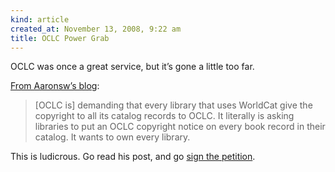 ```yaml
---
kind: article
created_at: November 13, 2008, 9:22 am
title: OCLC Power Grab
---
```


<div><p>OCLC was once a great service, but it&#8217;s gone a little too far.</p>
<p><a href="http://www.aaronsw.com/weblog/oclcscam">From Aaronsw&#8217;s blog</a>:</p>
<blockquote>
<p>[OCLC is] demanding that every library that uses WorldCat give the copyright to all its catalog records to OCLC. It literally is asking libraries to put an OCLC copyright notice on every book record in their catalog. It wants to own every library.</p>
</blockquote>
<p>This is ludicrous. Go read his post, and go <a href="http://watchdog.net/c/stop-oclc">sign the petition</a>.</p></div>